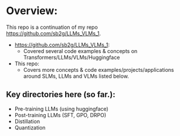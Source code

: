 # Overview:
This repo is a continuation of my repo https://github.com/sb2g/LLMs_VLMs_1.
- https://github.com/sb2g/LLMs_VLMs_1:
    - Covered several code examples & concepts on Transformers/LLMs/VLMs/Huggingface
- This repo:
    - Covers more concepts & code examples/projects/applications around SLMs, LLMs and VLMs listed below.
 
## Key directories here (so far.):
- Pre-training LLMs (using huggingface)
- Post-training LLMs (SFT, GPO, DRPO)
- Distillation
- Quantization

